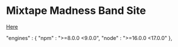 # Mixtape Madness Band Site

[Here](https://mixtapemadness.band)

  "engines" : { 
    "npm" : ">=8.0.0 <9.0.0",
    "node" : ">=16.0.0 <17.0.0"
  },